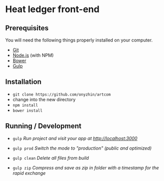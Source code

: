 # Heat ledger front-end

## Prerequisites

You will need the following things properly installed on your computer.

* [Git](http://git-scm.com/)
* [Node.js](http://nodejs.org/) (with NPM)
* [Bower](http://bower.io/)
* [Gulp](http://gulpjs.com/)

## Installation

* `git clone https://github.com/onyzhin/artcom`
* change into the new directory
* `npm install`
* `bower install`

## Running / Development

* `gulp` _Run project and visit your app at [http://localhost:3000](http://localhost:3000)_

* `gulp prod` _Switch the mode to "production" (public and optimized)_

* `gulp clean` _Delete all files from build_

* `gulp zip` _Compress and save as zip in folder with a timestamp for the rapid exchange_